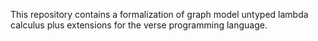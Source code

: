 This repository contains a formalization of graph model
untyped lambda calculus plus extensions for the verse programming language. 


